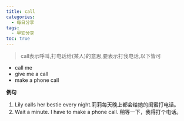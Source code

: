 ```yaml
---
title: call
categories:
  - 每日分享
tags:
  - 早安分享
toc: true 
---
```


> call表示呼叫,打电话给(某人)的意思,要表示打我电话,以下皆可

* call me
* give me a call
* make a phone call

**例句**
1. Lily calls her bestie every night.莉莉每天晚上都会给她的闺蜜打电话。
2. Wait a minute. I have to make a phone call. 稍等一下，我得打个电话。



